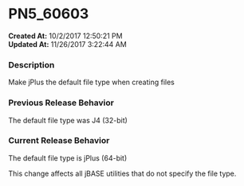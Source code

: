 # PN5_60603

**Created At:** 10/2/2017 12:50:21 PM  
**Updated At:** 11/26/2017 3:22:44 AM  


### Description

Make jPlus the default file type when creating files



### Previous Release Behavior

The default file type was J4 (32-bit)



### Current Release Behavior

The default file type is jPlus (64-bit)

This change affects all jBASE utilities that do not specify the file type.
